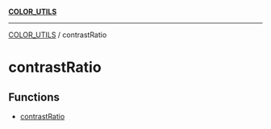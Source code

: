 [**COLOR_UTILS**](../README.md)

***

[COLOR_UTILS](../README.md) / contrastRatio

# contrastRatio

## Functions

- [contrastRatio](functions/contrastRatio.md)
